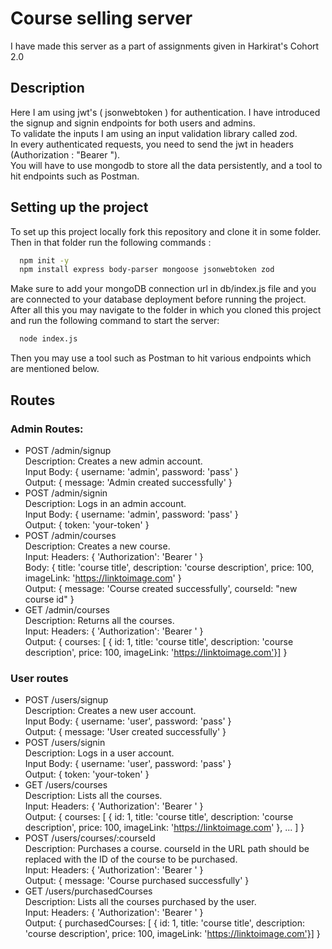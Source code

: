 
# Course selling server

I have made this server as a part of assignments given in Harkirat's Cohort 2.0

## Description

Here I am using jwt's ( jsonwebtoken ) for authentication.
I have introduced the signup and signin endpoints for both users and admins.  
To validate the inputs I am using an input validation library called zod.   
In every authenticated requests, you need to send the jwt in headers (Authorization : "Bearer <actual token>").  
You will have to use mongodb to store all the data persistently, and a tool to hit endpoints such as Postman.


## Setting up the project

To set up this project locally fork this repository and clone it in some folder. Then in that folder run the following commands : 

```bash
  npm init -y
  npm install express body-parser mongoose jsonwebtoken zod
```
Make sure to add your mongoDB connection url in db/index.js file and you are connected to your database deployment before running the project.  
After all this you may navigate to the folder in which you cloned this project and run the following command to start the server:

```bash
  node index.js
```
Then you may use a tool such as Postman to hit various endpoints which are mentioned below.

## Routes

### Admin Routes:

- POST /admin/signup  
  Description: Creates a new admin account.  
  Input Body: { username: 'admin', password: 'pass' }  
  Output: { message: 'Admin created successfully' }
- POST /admin/signin  
  Description: Logs in an admin account.  
  Input Body: { username: 'admin', password: 'pass' }  
  Output: { token: 'your-token' }
- POST /admin/courses  
  Description: Creates a new course.  
  Input: Headers: { 'Authorization': 'Bearer <your-token>' }  
  Body: { title: 'course title', description: 'course description', price: 100, imageLink: 'https://linktoimage.com' }  
  Output: { message: 'Course created successfully', courseId: "new course id" }
- GET /admin/courses  
  Description: Returns all the courses.  
  Input: Headers: { 'Authorization': 'Bearer <your-token>' }  
  Output: { courses: [ { id: 1, title: 'course title', description: 'course description', price: 100, imageLink: 'https://linktoimage.com'}] }

### User routes

- POST /users/signup  
  Description: Creates a new user account.  
  Input Body: { username: 'user', password: 'pass' }  
  Output: { message: 'User created successfully' }
- POST /users/signin  
  Description: Logs in a user account.  
  Input Body: { username: 'user', password: 'pass' }  
  Output: { token: 'your-token' }
- GET /users/courses  
  Description: Lists all the courses.  
  Input: Headers: { 'Authorization': 'Bearer <your-token>' }  
  Output: { courses: [ { id: 1, title: 'course title', description: 'course description', price: 100, imageLink: 'https://linktoimage.com' }, ... ] }
- POST /users/courses/:courseId  
  Description: Purchases a course. courseId in the URL path should be replaced with the ID of the course to be purchased.  
  Input: Headers: { 'Authorization': 'Bearer <your-token>' }  
  Output: { message: 'Course purchased successfully' }
- GET /users/purchasedCourses  
  Description: Lists all the courses purchased by the user.  
  Input: Headers: { 'Authorization': 'Bearer <your-token>' }  
  Output: { purchasedCourses: [ { id: 1, title: 'course title', description: 'course description', price: 100, imageLink: 'https://linktoimage.com'}] }